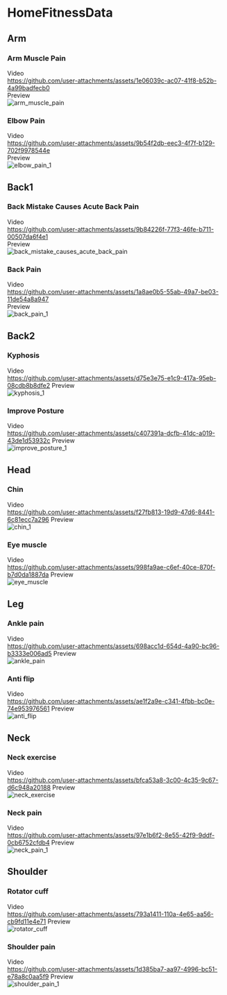 # HomeFitnessData
## Arm
### Arm Muscle Pain
Video\
https://github.com/user-attachments/assets/1e06039c-ac07-41f8-b52b-4a99badfecb0 \
Preview\
![arm_muscle_pain](https://github.com/user-attachments/assets/12c48c84-bc20-4ad4-bb74-3d0c7f2ab84f) 
### Elbow Pain
Video\
https://github.com/user-attachments/assets/9b54f2db-eec3-4f7f-b129-702f9978544e \
Preview\
![elbow_pain_1](https://github.com/user-attachments/assets/3eda9f05-9633-4726-8e41-427b34a492ee) 
## Back1
### Back Mistake Causes Acute Back Pain
Video\
https://github.com/user-attachments/assets/9b84226f-77f3-46fe-b711-00507da6f4e1 \
Preview\
![back_mistake_causes_acute_back_pain](https://github.com/user-attachments/assets/5d9c099d-f5f0-43b7-9129-5e39858396e1) 
### Back Pain
Video\
https://github.com/user-attachments/assets/1a8ae0b5-55ab-49a7-be03-11de54a8a947 \
Preview\
![back_pain_1](https://github.com/user-attachments/assets/a7eb4be6-86fe-48f9-972a-07a36e745fcc)
## Back2
### Kyphosis
Video\
https://github.com/user-attachments/assets/d75e3e75-e1c9-417a-95eb-08cdb8b8dfe2
Preview\
![kyphosis_1](https://github.com/user-attachments/assets/2e1b6056-7107-4f8e-9c78-216ded31cf6f)
### Improve Posture
Video\
https://github.com/user-attachments/assets/c407391a-dcfb-41dc-a019-43de1d53932c
Preview\
![improve_posture_1](https://github.com/user-attachments/assets/2fe188dd-4c15-4463-97c1-61d58e83e271)
## Head
### Chin
Video\
https://github.com/user-attachments/assets/f27fb813-19d9-47d6-8441-6c81ecc7a296
Preview\
![chin_1](https://github.com/user-attachments/assets/16d9c9b2-d42d-436e-970b-1c46f560ecd6)
### Eye muscle
Video\
https://github.com/user-attachments/assets/998fa9ae-c6ef-40ce-870f-b7d0da1887da
Preview\
![eye_muscle](https://github.com/user-attachments/assets/1efb99ff-8cb8-423c-b0ca-5f4b63977a37)
## Leg
### Ankle pain
Video\
https://github.com/user-attachments/assets/698acc1d-654d-4a90-bc96-b3333e006ad5
Preview\
![ankle_pain](https://github.com/user-attachments/assets/d5ba60b4-0f6c-4de4-8b76-a6372a1e4774)
### Anti flip
Video\
https://github.com/user-attachments/assets/ae1f2a9e-c341-4fbb-bc0e-74e953976561
Preview\
![anti_flip](https://github.com/user-attachments/assets/d9ee031a-04f6-47e4-9ea2-aa4648a2b313)
## Neck
### Neck exercise
Video\
https://github.com/user-attachments/assets/bfca53a8-3c00-4c35-9c67-d6c948a20188
Preview\
![neck_exercise](https://github.com/user-attachments/assets/047e2eb2-6b4d-4959-b851-7cc3130f2add)
### Neck pain
Video\
https://github.com/user-attachments/assets/97e1b6f2-8e55-42f9-9ddf-0cb6752cfdb4
Preview\
![neck_pain_1](https://github.com/user-attachments/assets/511258ea-2072-406a-b592-880f59313a8e)
## Shoulder
### Rotator cuff
Video\
https://github.com/user-attachments/assets/793a1411-110a-4e65-aa56-cb9fd11e4e71
Preview\
![rotator_cuff](https://github.com/user-attachments/assets/abce57c9-c8ab-4433-be4f-0a72ae6bf827)
### Shoulder pain
Video\
https://github.com/user-attachments/assets/1d385ba7-aa97-4996-bc51-e78a8c0aa5f9
Preview\
![shoulder_pain_1](https://github.com/user-attachments/assets/b5a11bdd-fd0b-4387-9604-2cc032dc996f)





























